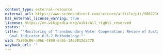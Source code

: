 ```yaml
---
content_type: external-resource
external_url: https://www.sciencedirect.com/science/article/pii/S0022169418303366
has_external_license_warning: true
license: https://en.wikipedia.org/wiki/All_rights_reserved
status: ''
title: '"Monitoring of Transboundary Water Cooperation: Review of Sustainable Development
  Goal Indicator 6.5.2 Methodology."'
uid: 75300c06-a06b-4800-aa5b-14e3012d2378
wayback_url: ''
---
```


